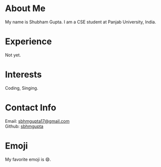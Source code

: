 # About Me
My name is Shubham Gupta. I am a CSE student at Panjab University, India. 
# Experience
Not yet. 
# Interests
Coding, Singing. 
# Contact Info
Email: [sbhmgupta17@gmail.com](mailto:sbhmgupta17@gmail.com)  
Github: [sbhmgupta](https://github.com/sbhmgupta)
# Emoji
My favorite emoji is :smile:. 

